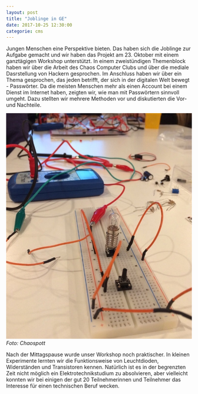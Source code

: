 ```yaml
---
layout: post
title: "Joblinge in GE"
date: 2017-10-25 12:30:00
categorie: cms
---
```

Jungen Menschen eine Perspektive bieten. Das haben sich die Joblinge zur Aufgabe gemacht und wir haben das Projekt am 23. Oktober mit einem ganztägigen Workshop unterstützt. In einem zweistündigen Themenblock haben wir über die Arbeit des Chaos Computer Clubs und über die mediale Dasrstellung von Hackern gesprochen. Im Anschluss haben wir über ein Thema gesprochen, das jeden betrifft, der sich in der digitalen Welt bewegt - Passwörter. Da die meisten Menschen mehr als einen Account bei einem Dienst im Internet haben, zeigten wir, wie man mit Passwörtern sinnvoll umgeht. Dazu stellten wir mehrere Methoden vor und diskutierten die Vor- und Nachteile.

![Quelle: Chaospott](/media/2017-10-25/joblinge-00.jpg)
*Foto: Chaospott*

Nach der Mittagspause wurde unser Workshop noch praktischer. In kleinen Experimente lernten wir die Funktionsweise von Leuchtdioden, Widerständen und Transistoren kennen. Natürlich ist es in der begrenzten Zeit nicht möglich ein Elektrotechnikstudium zu absolvieren, aber vielleicht konnten wir bei einigen der gut 20 Teilnehmerinnen und Teilnehmer das Interesse für einen technischen Beruf wecken.